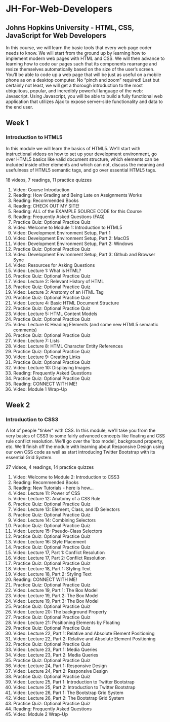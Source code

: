 # JH-For-Web-Developers
## Johns Hopkins University - HTML, CSS, JavaScript for Web Developers

In this course, we will learn the basic tools that every web page coder needs to know. We will start from the ground up by 
learning how to implement modern web pages with HTML and CSS. We will then advance to learning how to code our pages such 
that its components rearrange and resize themselves automatically based on the size of the user’s screen. You’ll be able 
to code up a web page that will be just as useful on a mobile phone as on a desktop computer. No “pinch and zoom” required! 
Last but certainly not least, we will get a thorough introduction to the most ubiquitous, popular, and incredibly powerful 
language of the web: Javascript. Using Javascript, you will be able to build a fully functional web application that 
utilizes Ajax to expose server-side functionality and data to the end user.

## Week 1
### Introduction to HTML5
In this module we will learn the basics of HTML5. We'll start with instructional videos on how to set up your development environment, go over HTML5 basics like valid document structure, which elements can be included inside other elements and which can not, discuss the meaning and usefulness of HTML5 semantic tags, and go over essential HTML5 tags.

18 videos, 7 readings, 11 practice quizzes

  1. Video: Course Introduction
  2. Reading: How Grading and Being Late on Assignments Works
  3. Reading: Recommended Books
  4. Reading: CHECK OUT MY SITE!
  5. Reading: ALL of the EXAMPLE SOURCE CODE for this Course
  6. Reading: Frequently Asked Questions (FAQ)
  7. Practice Quiz: Optional Practice Quiz
  8. Video: Welcome to Module 1: Introduction to HTML5
  9. Video: Development Environment Setup, Part 1
  10. Video: Development Environment Setup, Part 2: MacOS
  11. Video: Development Environment Setup, Part 2: Windows
  12. Practice Quiz: Optional Practice Quiz
  13. Video: Development Environment Setup, Part 3: Github and Browser Sync
  14. Video: Resources for Asking Questions
  15. Video: Lecture 1: What is HTML?
  16. Practice Quiz: Optional Practice Quiz
  17. Video: Lecture 2: Relevant History of HTML
  18. Practice Quiz: Optional Practice Quiz
  19. Video: Lecture 3: Anatomy of an HTML Tag
  20. Practice Quiz: Optional Practice Quiz
  21. Video: Lecture 4: Basic HTML Document Structure
  22. Practice Quiz: Optional Practice Quiz
  23. Video: Lecture 5: HTML Content Models
  24. Practice Quiz: Optional Practice Quiz
  25. Video: Lecture 6: Heading Elements (and some new HTML5 semantic comments)
  26. Practice Quiz: Optional Practice Quiz
  27. Video: Lecture 7: Lists
  28. Video: Lecture 8: HTML Character Entity References
  29. Practice Quiz: Optional Practice Quiz
  30. Video: Lecture 9: Creating Links
  31. Practice Quiz: Optional Practice Quiz
  32. Video: Lecture 10: Displaying Images
  33. Reading: Frequently Asked Questions
  34. Practice Quiz: Optional Practice Quiz
  35. Reading: CONNECT WITH ME!
  36. Video: Module 1 Wrap-Up

## Week 2
### Introduction to CSS3
A lot of people "tinker" with CSS. In this module, we'll take you from the very basics of CSS3 to some fairly advanced 
concepts like floating and CSS rule conflict resolution. We'll go over the 'box model', background property, etc. 
We'll finish off the module with learning about Responsive Design using our own CSS code as well as start introducing 
Twitter Bootstrap with its essential Grid System.

27 videos, 4 readings, 14 practice quizzes
  1. Video: Welcome to Module 2: Introduction to CSS3
  2. Reading: Recommended Books
  3. Reading: New Tutorials - here is how...
  4. Video: Lecture 11: Power of CSS
  5. Video: Lecture 12: Anatomy of a CSS Rule
  6. Practice Quiz: Optional Practice Quiz
  7. Video: Lecture 13: Element, Class, and ID Selectors
  8. Practice Quiz: Optional Practice Quiz
  9. Video: Lecture 14: Combining Selectors
  10. Practice Quiz: Optional Practice Quiz
  11. Video: Lecture 15: Pseudo-Class Selectors
  12. Practice Quiz: Optional Practice Quiz
  13. Video: Lecture 16: Style Placement
  14. Practice Quiz: Optional Practice Quiz
  15. Video: Lecture 17, Part 1: Conflict Resolution
  16. Video: Lecture 17, Part 2: Conflict Resolution
  17. Practice Quiz: Optional Practice Quiz
  18. Video: Lecture 18, Part 1: Styling Text
  19. Video: Lecture 18, Part 2: Styling Text
  20. Reading: CONNECT WITH ME!
  21. Practice Quiz: Optional Practice Quiz
  22. Video: Lecture 19, Part 1: The Box Model
  23. Video: Lecture 19, Part 2: The Box Model
  24. Video: Lecture 19, Part 3: The Box Model
  25. Practice Quiz: Optional Practice Quiz
  26. Video: Lecture 20: The background Property
  27. Practice Quiz: Optional Practice Quiz
  28. Video: Lecture 21: Positioning Elements by Floating
  29. Practice Quiz: Optional Practice Quiz
  30. Video: Lecture 22, Part 1: Relative and Absolute Element Positioning
  31. Video: Lecture 22, Part 2: Relative and Absolute Element Positioning
  32. Practice Quiz: Optional Practice Quiz
  33. Video: Lecture 23, Part 1: Media Queries
  34. Video: Lecture 23, Part 2: Media Queries
  35. Practice Quiz: Optional Practice Quiz
  36. Video: Lecture 24, Part 1: Responsive Design
  37. Video: Lecture 24, Part 2: Responsive Design
  38. Practice Quiz: Optional Practice Quiz
  39. Video: Lecture 25, Part 1: Introduction to Twitter Bootstrap
  40. Video: Lecture 25, Part 2: Introduction to Twitter Bootstrap
  41. Video: Lecture 26, Part 1: The Bootstrap Grid System
  42. Video: Lecture 26, Part 2: The Bootstrap Grid System
  43. Practice Quiz: Optional Practice Quiz
  44. Reading: Frequently Asked Questions
  45. Video: Module 2 Wrap-Up





      

